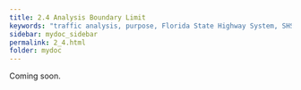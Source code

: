 ```yaml
---
title: 2.4 Analysis Boundary Limit
keywords: "traffic analysis, purpose, Florida State Highway System, SHS"
sidebar: mydoc_sidebar
permalink: 2_4.html
folder: mydoc
---
```


<p>
  Coming soon.
</p>